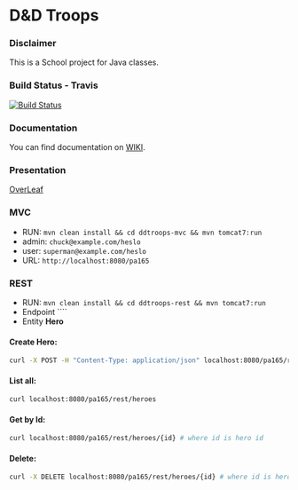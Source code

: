 # D&D Troops

### Disclaimer
This is a School project for Java classes.

### Build Status - Travis

[![Build Status](https://travis-ci.org/DDTroopsJava/dd-troops.svg?branch=master)](https://travis-ci.org/DDTroopsJava/dd-troops)

### Documentation

You can find documentation on [WIKI](https://github.com/DDTroopsJava/dd-troops/wiki).

### Presentation

[OverLeaf](https://www.overleaf.com/7746943zqhpjfvgxchv)

### MVC 

* RUN: ``mvn clean install && cd ddtroops-mvc && mvn tomcat7:run``
* admin: ``chuck@example.com/heslo``
* user: ``superman@example.com/heslo``
* URL: ``http://localhost:8080/pa165``

### REST

* RUN: ``mvn clean install && cd ddtroops-rest && mvn tomcat7:run``
* Endpoint ````
* Entity **Hero**

#### Create Hero:
```bash
curl -X POST -H "Content-Type: application/json" localhost:8080/pa165/rest/heroes --data '{"name":"Stalone","experience":60}'

```

#### List all:
```bash
curl localhost:8080/pa165/rest/heroes
```

#### Get by Id:
```bash
curl localhost:8080/pa165/rest/heroes/{id} # where id is hero id
```

#### Delete:
```bash
curl -X DELETE localhost:8080/pa165/rest/heroes/{id} # where id is hero id
```
